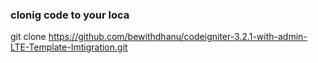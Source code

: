  ### clonig code to your loca
 git clone https://github.com/bewithdhanu/codeigniter-3.2.1-with-admin-LTE-Template-Imtigration.git
